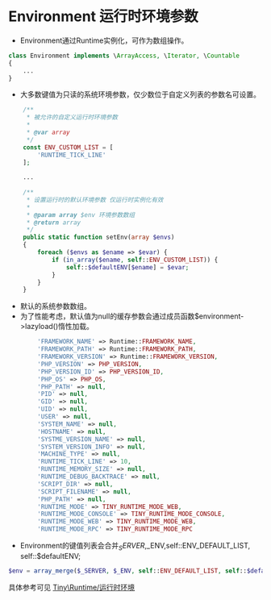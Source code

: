 Environment 运行时环境参数
====

* Environment通过Runtime实例化，可作为数组操作。
```php
class Environment implements \ArrayAccess, \Iterator, \Countable
{
    ...
}
```

* 大多数键值为只读的系统环境参数，仅少数位于自定义列表的参数名可设置。   
```php
    /**
     * 被允许的自定义运行时环境参数
     *
     * @var array
     */
    const ENV_CUSTOM_LIST = [
        'RUNTIME_TICK_LINE'
    ];
    
    ... 
    
    /**
     * 设置运行时的默认环境参数 仅运行时实例化有效
     *
     * @param array $env 环境参数数组
     * @return array
     */
    public static function setEnv(array $envs)
    {
        foreach ($envs as $ename => $evar) {
            if (in_array($ename, self::ENV_CUSTOM_LIST)) {
                self::$defaultENV[$ename] = $evar;
            }
        }
    }    
```

* 默认的系统参数数组。
* 为了性能考虑，默认值为null的缓存参数会通过成员函数$environment->lazyload()惰性加载。
```php
        'FRAMEWORK_NAME' => Runtime::FRAMEWORK_NAME,
        'FRAMEWORK_PATH' => Runtime::FRAMEWORK_PATH,
        'FRAMEWORK_VERSION' => Runtime::FRAMEWORK_VERSION,
        'PHP_VERSION' => PHP_VERSION,
        'PHP_VERSION_ID' => PHP_VERSION_ID,
        'PHP_OS' => PHP_OS,
        'PHP_PATH' => null,
        'PID' => null,
        'GID' => null,
        'UID' => null,
        'USER' => null,
        'SYSTEM_NAME' => null,
        'HOSTNAME' => null,
        'SYSTME_VERSION_NAME' => null,
        'SYSTEM_VERSION_INFO' => null,
        'MACHINE_TYPE' => null,
        'RUNTIME_TICK_LINE' => 10,
        'RUNTIME_MEMORY_SIZE' => null,
        'RUNTIME_DEBUG_BACKTRACE' => null,
        'SCRIPT_DIR' => null,
        'SCRIPT_FILENAME' => null,
        'PHP_PATH' => null,
        'RUNTIME_MODE' => TINY_RUNTIME_MODE_WEB,
        'RUNTIME_MODE_CONSOLE' => TINY_RUNTIME_MODE_CONSOLE,
        'RUNTIME_MODE_WEB' => TINY_RUNTIME_MODE_WEB,
        'RUNTIME_MODE_RPC' => TINY_RUNTIME_MODE_RPC
```
*   Environment的键值列表会合并$_SERVER,$_ENV,self::ENV_DEFAULT_LIST, self::$defaultENV;    
```php
$env = array_merge($_SERVER, $_ENV, self::ENV_DEFAULT_LIST, self::$defaultENV);
```

具体参考可见 [Tiny\Runtime/运行时环境](https://github.com/tinyphporg/tinyphp-dcos/blob/master/docs/lib/runtime.md)


